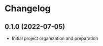 Changelog
=========

0.1.0 (2022-07-05)
------------------
- Initial project organization and preparation
